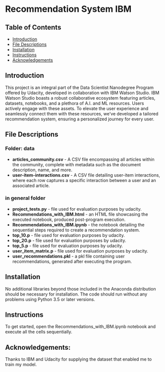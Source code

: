 # Recommendation System IBM 
## Table of Contents
- [Introduction](https://github.com/peterderkx/Coursework/tree/main/Udacity%20Courses/Data%20Science%20nanodegree/Project%203%20-%20Recommendations%20engines#introduction)
- [File Descriptions](https://github.com/peterderkx/Coursework/tree/main/Udacity%20Courses/Data%20Science%20nanodegree/Project%203%20-%20Recommendations%20engines#file-descriptions)
- [Installation](https://github.com/peterderkx/Coursework/tree/main/Udacity%20Courses/Data%20Science%20nanodegree/Project%203%20-%20Recommendations%20engines#installation)
- [Instructions](https://github.com/peterderkx/Coursework/tree/main/Udacity%20Courses/Data%20Science%20nanodegree/Project%203%20-%20Recommendations%20engines#instructions)
- [Acknowledgements](https://github.com/peterderkx/Coursework/tree/main/Udacity%20Courses/Data%20Science%20nanodegree/Project%203%20-%20Recommendations%20engines#acknowledgements)

## Introduction
This project is an integral part of the Data Scientist Nanodegree Program offered by Udacity, developed in collaboration with IBM Watson Studio. IBM Watson Studio boasts a robust collaborative ecosystem featuring articles, datasets, notebooks, and a plethora of A.I. and ML resources. Users actively engage with these assets. To elevate the user experience and seamlessly connect them with these resources, we've developed a tailored recommendation system, ensuring a personalized journey for every user.

## File Descriptions

### Folder: data
- **articles_community.csv** - A CSV file encompassing all articles within the community, complete with metadata such as the document description, name, and more. <br/>
- **user-item-interactions.csv** - A CSV file detailing user-item interactions, where each row captures a specific interaction between a user and an associated article.<br/>

### in general folder
- **project_tests.py** - file used for evaluation purposes by udacity.<br/>
- **Recommendations_with_IBM.html** - an HTML file showcasing the executed notebook, produced post-program execution.<br/>
- **Recommendations_with_IBM.ipynb** - the notebook detailing the sequential steps required to create a recommendation system.<br/>
- **top_10.p** - file used for evaluation purposes by udacity.<br/>
- **top_20.p** - file used for evaluation purposes by udacity.<br/>
- **top_5.p** - file used for evaluation purposes by udacity.<br/>
- **user_item_matrix.p** - file used for evaluation purposes by udacity.<br/>
- **user_recommendations.pkl** - a pkl file containing user recommendations, generated after executing the program.<br/>


## Installation
No additional libraries beyond those included in the Anaconda distribution should be necessary for installation. The code should run without any problems using Python 3.5 or later versions.

## Instructions
To get started, open the Recommendations_with_IBM.ipynb notebook and execute all the cells sequentially.

## Acknowledgements:
Thanks to IBM and Udacity for supplying the dataset that enabled me to train my model.

